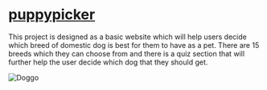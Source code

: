 # [puppypicker](https://ducktimusprime9.github.io/puppypicker)

This project is designed as a basic website which will help users decide which breed of domestic dog is best for them to have as a pet. There are 15 breeds which they can choose from and there is a quiz section that will further help the user decide which dog that they should get.

![Doggo](https://i.imgur.com/7dMHLuC.jpg "Doggo")
